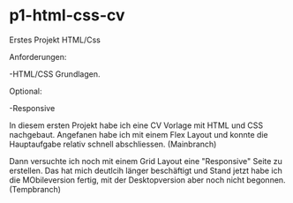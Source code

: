 # p1-html-css-cv
Erstes Projekt HTML/Css

Anforderungen:

-HTML/CSS Grundlagen.

Optional:

-Responsive


In diesem ersten Projekt habe ich eine CV Vorlage mit HTML und CSS nachgebaut. Angefanen habe ich mit einem Flex Layout und konnte die Hauptaufgabe relativ schnell abschliessen. 
(Mainbranch)

Dann versuchte ich noch mit einem Grid Layout eine "Responsive" Seite zu erstellen. Das hat mich deutlcih länger beschäftigt und Stand jetzt habe ich die MObileversion fertig, mit der Desktopversion aber noch nicht begonnen.
(Tempbranch)